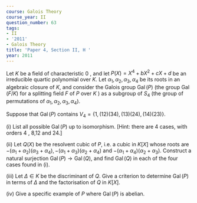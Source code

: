 ```yaml
---
course: Galois Theory
course_year: II
question_number: 63
tags:
- II
- '2011'
- Galois Theory
title: 'Paper 4, Section II, H '
year: 2011
---
```




Let $K$ be a field of characteristic 0 , and let $P(X)=X^{4}+b X^{2}+c X+d$ be an irreducible quartic polynomial over $K$. Let $\alpha_{1}, \alpha_{2}, \alpha_{3}, \alpha_{4}$ be its roots in an algebraic closure of $K$, and consider the Galois group $\operatorname{Gal}(P)$ (the group $\operatorname{Gal}(F / K)$ for a splitting field $F$ of $P$ over $K$ ) as a subgroup of $S_{4}$ (the group of permutations of $\left.\alpha_{1}, \alpha_{2}, \alpha_{3}, \alpha_{4}\right)$.

Suppose that $\operatorname{Gal}(P)$ contains $V_{4}=\{1,(12)(34),(13)(24),(14)(23)\}$.

(i) List all possible $\operatorname{Gal}(P)$ up to isomorphism. [Hint: there are 4 cases, with orders 4 , 8,12 and 24.]

(ii) Let $Q(X)$ be the resolvent cubic of $P$, i.e. a cubic in $K[X]$ whose roots are $-\left(\alpha_{1}+\alpha_{2}\right)\left(\alpha_{3}+\alpha_{4}\right),-\left(\alpha_{1}+\alpha_{3}\right)\left(\alpha_{2}+\alpha_{4}\right)$ and $-\left(\alpha_{1}+\alpha_{4}\right)\left(\alpha_{2}+\alpha_{3}\right)$. Construct a natural surjection $\operatorname{Gal}(P) \rightarrow \operatorname{Gal}(Q)$, and find $\operatorname{Gal}(Q)$ in each of the four cases found in (i).

(iii) Let $\Delta \in K$ be the discriminant of $Q$. Give a criterion to determine $\operatorname{Gal}(P)$ in terms of $\Delta$ and the factorisation of $Q$ in $K[X]$.

(iv) Give a specific example of $P$ where $\operatorname{Gal}(P)$ is abelian.
